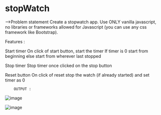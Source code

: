 # stopWatch
-->Problem statement
     Create a stopwatch app. Use ONLY vanilla javascript, no libraries or frameworks allowed for Javascript (you can use any css framework like Bootstrap).


Features :
 
Start timer
        On click of start button, start the timer
        If timer is 0 start from beginning else start from wherever last stopped

Stop timer
        Stop timer once clicked on the stop button

Reset button
        On click of reset stop the watch (if already started) and set timer as 0
        
        
        OUTPUT :
        
      
![image](https://user-images.githubusercontent.com/81305637/227777951-00d3bee1-982e-42a5-951c-6c25f27838b7.png)


![image](https://user-images.githubusercontent.com/81305637/227778115-e64204bf-f647-4d80-8403-092c769c18b3.png)




